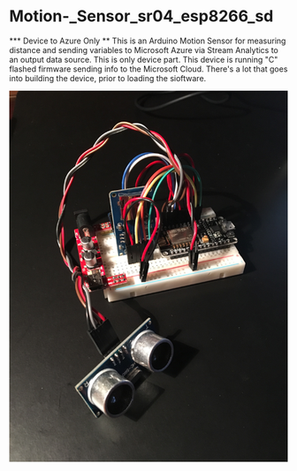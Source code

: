 # Motion-_Sensor_sr04_esp8266_sd
*** Device to Azure Only **
This is an Arduino Motion Sensor for measuring distance and sending variables to Microsoft Azure via Stream Analytics to an output data source. This is only device part. This device is running "C" flashed firmware sending info to the Microsoft Cloud. There's a lot that goes into building the device, prior to loading the sioftware.  

![alt text](https://github.com/blainbar/Motion-_Sensor_sr04_esp8266_sd/blob/master/images/motiondevice.jpeg)
